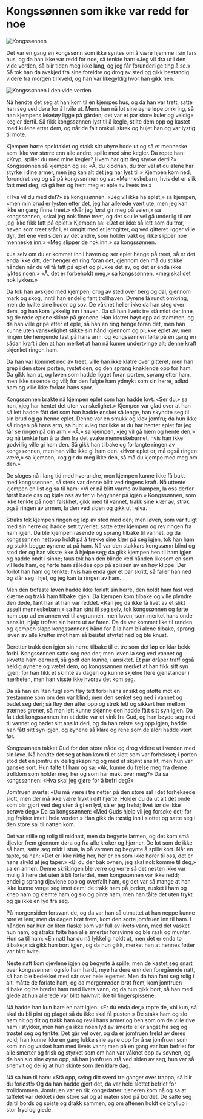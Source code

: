 # Kongssønnen som ikke var redd for noe

![Kongssønnen](./ks_prins.png)

Det var en gang en kongssønn som ikke syntes om å være hjemme i sin fars hus, og da han ikke var redd for noe, så tenkte han: «Jeg vil dra ut i den vide verden, så blir tiden meg ikke lang, og jeg får forunderlige ting å se.» Så tok han da avskjed fra sine foreldre og drog av sted og gikk bestandig videre fra morgen til kveld, og han var likegyldig hvor han gikk hen.

![Kongssønnen i den vide verden](./ks_vide_verden.png)

Nå hendte det seg at han kom til en kjempes hus, og da han var trett, satte han seg ved døra for å hvile ut. Mens han nå lot sine øyne løpe omkring, så han kjempens leketøy ligge på gården; det var et par store kuler og veldige kegler dertil. Så fikk kongssønnen lyst til å kegle, stilte dem opp og kastet med kulene etter dem, og når de falt omkull skrek og hujet han og var lystig til mote.

Kjempen hørte spektaklet og stakk sitt uhyre hode ut og så et menneske som ikke var større enn alle andre, spille med sine kegler. Da ropte han: «Kryp, spiller du med mine kegler? Hvem har gitt deg styrke dertil?» Kongssønnen så kjempen og sa: «Å, du klodrian, du tror vel at du alene har styrke i dine armer, men jeg kan alt det jeg har lyst til.» Kjempen kom ned, forundret seg og så på kongssønnen og sa: «Menneskebarn, hvis det er slik fatt med deg, så gå hen og hent meg et eple av livets tre.»

«Hva vil du med det?» sa kongssønnen. «Jeg vil ikke ha eplet,» sa kjempen, «men min brud er lysten etter det, jeg har allerede vært ute, men jeg kan ikke en gang finne treet.» «Når jeg først gir meg på veien,» sa kongssønnen, «skal jeg nok finne treet, og det skulle vel gå underlig til om jeg ikke fikk fatt på eplet.» Kjempen sa: «Det er ikke så lett som du tror, haven som treet står i, er omgitt med et jerngitter, og ved gitteret ligger ville dyr, det ene ved siden av det andre, som holder vakt og ikke slipper noe menneske inn.» «Meg slipper de nok inn,» sa kongssønnen.

«Ja selv om du er kommet inn i haven og ser eplet henge på treet, så er det enda ikke ditt; der henger en ring foran det, gjennom den må du stikke hånden når du vil få fatt på eplet og plukke det av, og det er enda ikke lyktes noen.» «Å, det er forbeholdt meg,» sa kongssønnen, «meg skal det nok lykkes.»

Da tok han avskjed med kjempen, drog av sted over berg og dal, gjennom mark og skog, inntil han endelig fant trollhaven. Dyrene lå rundt omkring, men de hvilte sine hoder og sov. De våknet heller ikke da han steg over dem, og han kom lykkelig inn i haven. Da så han livets tre stå midt der inne, og de røde eplene skinte på grenene. Han klatret høyt opp ad stammen, og da han ville gripe etter et eple, så han en ring henge foran det, men han kunne uten vanskelighet stikke sin hånd igjennom og plukke eplet av, men ringen ble hengende fast på hans arm, og kongssønnen følte på en gang en sådan kraft i den at han merket at han nå kunne undertvinge alt; denne kraft skjenket ringen ham.

Da han var kommet ned av treet, ville han ikke klatre over gitteret, men han grep i den store porten, rystet den, og den sprang knaklende opp for ham. Da gikk han ut, og løven som hadde ligget foran porten, sprang etter ham, men ikke rasende og vill; for den fulgte ham ydmykt som sin herre, adlød ham og ville ikke forlate hans spor.

Kongssønnen brakte nå kjempen eplet som han hadde lovt. «Ser du,» sa han, «jeg har hentet det uten vanskelighet.» Kjempen var glad over at han så lett hadde fått det som han hadde ønsket så lenge, han skyndte seg til sin brud og ga henne eplet. Denne var en smukk og klok jomfru; da hun ikke så ringen på hans arm, sa hun: «Jeg tror ikke at du har hentet eplet før jeg får se ringen på din arm.» «Å,» sa kjempen, «jeg vil gå hjem og hente den,» og nå tenkte han å ta den fra det svake menneskebarnet, hvis han ikke godvillig ville gi ham den. Så gikk han tilbake og forlangte ringen av kongssønnen, men han ville ikke gi ham den. «Hvor eplet er, må også ringen være,» sa kjempen, «og gir du meg ikke den, så må du kjempe med meg om den.»

De sloges nå i lang tid med hverandre, men kjempen kunne ikke få bukt med kongssønnen, så sterk var denne blitt ved ringens kraft. Nå uttente kjempen en list og sa til ham: «Vi er nå blitt varme av kampen, la oss derfor først bade oss og kjøle oss av før vi begynner på igjen.» Kongssønnen, som ikke tenkte på noen falskhet, gikk med til vannet, trakk sine klær av, strøk også ringen av armen, la den ved siden og gikk ut i elva.

Straks tok kjempen ringen og løp av sted med den; men løven, som var fulgt med sin herre og hadde sett tyveriet, satte etter kjempen og rev ringen fra ham igjen. Da ble kjempen rasende og sprang tilbake til vannet, og da kongssønnen nettopp holdt på å trekke sine klær på seg igjen, tok han ham og stakk begge øynene ut på ham. Nå var den stakkars kongssønn blind og stod der og han visste ikke å hjelpe seg; da gikk kjempen hen til ham igjen og hadde ondt i sinne; taus tok han den blinde ved hånden likesom en som vil lede ham, og førte ham således opp på spissen av en høy klippe. Der forlot han ham og tenkte: hvis han enda gjør et par skritt, så faller han ned og slår seg i hjel, og jeg kan ta ringen av ham.

Men den trofaste løven hadde ikke forlatt sin herre, den holdt ham fast ved klærne og trakk ham tilbake igjen. Da kjempen kom tilbake og ville plyndre den døde, fant han at han var reddet. «Kan jeg da ikke få livet av et slikt usselt menneskebarn,» sa han sint til seg selv, tok kongssønnen og førte ham opp ad en annen vei til avgrunnen, men løven, som merket hans onde hensikt, hjalp trofast sin herre ut av faren. Da de var kommet like til randen og kjempen slapp kongssønnens hånd for å la ham bli alene tilbake, sprang løven av alle krefter imot ham så beistet styrtet ned og ble knust.

Deretter trakk den igjen sin herre tilbake til et tre som det løp en klar bekk forbi. Kongssønnen satte seg ned der, men løven la seg ved vannet og skvette ham dermed, så godt den kunne, i ansiktet. Et par dråper traff også heldig øynene og vætet dem, og kongssønnen merket at han fikk sitt syn igjen; for han fikk et skimte av dagen og kunne skjelne flere gjenstander i nærheten, men han visste ikke hvorav det kom seg.

Da så han en liten fugl som fløy tett forbi hans ansikt og støtte mot en trestamme som om den var blind; men den senket seg ned i vannet og badet seg deri; så fløy den atter opp og strøk lett og sikkert hen mellom trærnes grener, så man lett kunne skjønne den hadde fått sitt syn igjen. Da falt det kongssønnen inn at dette var et vink fra Gud, og han bøyde seg ned til vannet og badet sitt ansikt deri, og da han reiste seg opp igjen, hadde han fått sitt syn igjen, og øynene så klare og rene som de aldri hadde vært før.

Kongssønnen takket Gud for den store nåde og drog videre ut i verden med sin løve. Nå hendte det seg at han kom til et slott som var forhekset; i porten stod det en jomfru av deilig skapning og med et skjønt ansikt, men hun var ganske sort. Hun talte til ham og sa: «Ak, kunne du frelse meg fra denne trolldom som holder meg her og som har makt over meg?» Da sa kongssønnen: «Hva skal jeg gjøre for å befri deg?»

Jomfruen svarte: «Du må være i tre netter på den store sal i det forheksede slott, men der må ikke være frykt i ditt hjerte. Holder du da ut alt det onde som blir gjort ved deg uten å gi en lyd, så er jeg frelst; livet tør de ikke berøve deg.» Da sa kongssønnen: «Med Guds hjelp vil jeg forsøke det; for jeg frykter intet i hele verden.» Han gikk da trøstig inn i slottet og satte seg i den store sal til natten kom.

Det var stille og rolig til midnatt, men da begynte larmen, og det kom små djevler frem gjennom døra og fra alle kroker og hjørner. De lot som de ikke så ham, satte seg midt i stua, la på varmen og begynte å spille kort. Når en tapte, sa han: «Det er ikke riktig her, her er en som ikke hører til oss, det er hans skyld at jeg taper.» «Bi du der bak ovnen, jeg skal nok komme til deg,» sa en annen. Denne skrikingen ble verre og verre så det nesten ikke var mulig å høre det uten å bli forferdet, men kongssønnen var ikke redd; endelig sprang djevlene opp og overfallt ham, og det var så mange at han ikke kunne verge seg imot dem; de trakk ham på jorden, rusket i ham og knep ham og klemte ham og slo og pinte ham, men han tålte det uten frykt og ga ikke en lyd fra seg.

På morgensiden forsvant de, og da var han så utmattet at han neppe kunne røre et lem; men da dagen brøt frem, kom den sorte jomfruen inn til ham. I hånden bar hun en liten flaske som var full av livets vann, med det vasket hun ham, og straks følte han alle smerter forsvinne og ble rask og munter. Hun sa til ham: «En natt har du nå lykkelig holdt ut, men det er enda to tilbake;» så gikk hun bort igjen, og da hun gikk, merket han at hennes føtter var blitt hvite.

Neste natt kom djevlene igjen og begynte å spille, men de kastet seg snart over kongssønnen og slo ham hardt, mye hardere enn den foregående natt, så han ble bedekket med sår over hele legemet. Men da han fant seg rolig i alt, måtte de forlate ham, og da morgenrøden brøt frem, kom jomfruen tilbake og helbredet ham med livets vann, og da hun gikk bort, så han med glede at hun allerede var blitt halvhvit like til fingerspissene.

Nå hadde han kun bare en natt igjen. «Er du enda der,» ropte de, «bi kun, så skal du bli pint og plaget så du ikke skal få pusten.» De stakk ham og slo ham hit og dit og trakk ham og rev i hans armer og ben som om de ville rive ham i stykker, men han ga ikke noen lyd av smerte eller angst fra seg og trøstet seg og tenkte: Det går vel over, og da er jomfruen frelst av deres vold; han kunne ikke en gang lukke sine øyne opp for å se jomfruen som kom inn og vasket ham med livets vann; men på en gang var han befriet for alle smerter og frisk og styrket som om han var våknet opp av søvnen, og da han slo sine øyne opp, så han jomfruen stå ved siden av seg, hun var så snehvit og deilig at hun skinte som den klare dag.

Nå sa hun til ham: «Stå opp, sving ditt sverd tre ganger over trappa, så blir du forløst!» Og da han hadde gjort det, da var hele slottet befriet for trolldommen. Jomfruen var en rik kongedatter; tjeneren kom nå og sa at taffelet var dekket i den store sal og at maten stod på bordet. De satte seg da til bords og spiste og drakk sammen, og om aftenen holdt de bryllup i stor fryd og glede.
